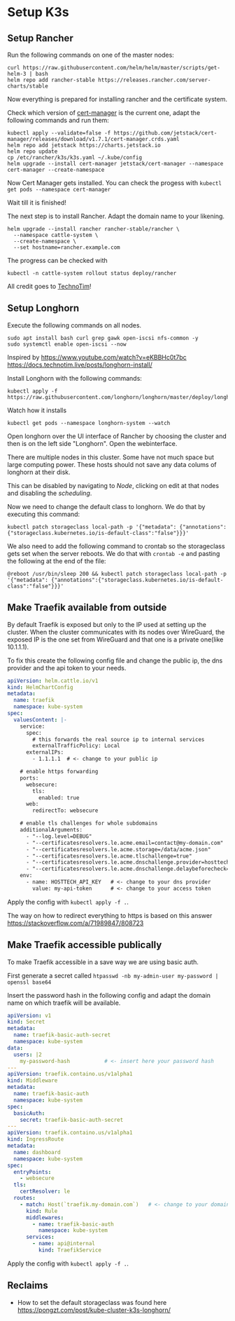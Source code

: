 # Setup K3s


## Setup Rancher

Run the following commands on one of the master nodes:

```
curl https://raw.githubusercontent.com/helm/helm/master/scripts/get-helm-3 | bash
helm repo add rancher-stable https://releases.rancher.com/server-charts/stable
```
Now everything is prepared for installing rancher and the certificate system.

Check which version of [cert-manager](https://github.com/cert-manager/cert-manager/releases) is the current one, adapt the following commands and run them:

```
kubectl apply --validate=false -f https://github.com/jetstack/cert-manager/releases/download/v1.7.1/cert-manager.crds.yaml
helm repo add jetstack https://charts.jetstack.io
helm repo update
cp /etc/rancher/k3s/k3s.yaml ~/.kube/config
helm upgrade --install cert-manager jetstack/cert-manager --namespace cert-manager --create-namespace
```

Now Cert Manager gets installed. You can check the progess with
```kubectl get pods --namespace cert-manager```

Wait till it is finished!

The next step is to install Rancher. Adapt the domain name to your likening.
```
helm upgrade --install rancher rancher-stable/rancher \
  --namespace cattle-system \
  --create-namespace \
  --set hostname=rancher.example.com
```

The progress can be checked with
```
kubectl -n cattle-system rollout status deploy/rancher
```

All credit goes to [TechnoTim](https://docs.technotim.live/posts/rancher-ha-install/)!


## Setup Longhorn
Execute the following commands on all nodes.
```
sudo apt install bash curl grep gawk open-iscsi nfs-common -y
sudo systemctl enable open-iscsi --now
```

 Inspired by
 https://www.youtube.com/watch?v=eKBBHc0t7bc
https://docs.technotim.live/posts/longhorn-install/

Install Longhorn with the following commands:

```
kubectl apply -f https://raw.githubusercontent.com/longhorn/longhorn/master/deploy/longhorn.yaml
```

Watch how it installs
```
kubectl get pods --namespace longhorn-system --watch
```

Open longhorn over the UI interface of Rancher by choosing the cluster and then is on the left side "Longhorn". Open the webinterface.

There are multiple nodes in this cluster. Some have not much space but large computing power. These hosts should not save any data colums of longhorn at their disk.

This can be disabled by navigating to *Node*, clicking on edit at that nodes and disabling the *scheduling*.

Now we need to change the default class to longhorn. We do that by executing this command:
```
kubectl patch storageclass local-path -p '{"metadata": {"annotations":{"storageclass.kubernetes.io/is-default-class":"false"}}}'
```
We also need to add the following command to crontab so the storageclass gets set when the server reboots. We do that with ```crontab -e``` and pasting the following at the end of the file:
```
@reboot /usr/bin/sleep 200 && kubectl patch storageclass local-path -p '{"metadata": {"annotations":{"storageclass.kubernetes.io/is-default-class":"false"}}}'
```

## Make Traefik available from outside
By default Traefik is exposed but only to the IP used at setting up the cluster. When the cluster communicates with its nodes over WireGuard, the exposed IP is the one set from WireGuard and that one is a private one(like 10.1.1.1).

To fix this create the following config file and change the public ip, the dns provider and the api token to your needs.
```yaml
apiVersion: helm.cattle.io/v1
kind: HelmChartConfig
metadata:
  name: traefik
  namespace: kube-system
spec:
  valuesContent: |-
    service:
      spec:
        # this forwards the real source ip to internal services
        externalTrafficPolicy: Local
      externalIPs:
        - 1.1.1.1  # <- change to your public ip

    # enable https forwarding
    ports:
      websecure:
        tls:
          enabled: true
      web:
        redirectTo: websecure

    # enable tls challenges for whole subdomains
    additionalArguments:
      - "--log.level=DEBUG"
      - "--certificatesresolvers.le.acme.email=contact@my-domain.com"  # <- your contact email adress
      - "--certificatesresolvers.le.acme.storage=/data/acme.json"
      - "--certificatesresolvers.le.acme.tlschallenge=true"
      - "--certificatesresolvers.le.acme.dnschallenge.provider=hosttech" # <- change to your dns provider
      - "--certificatesresolvers.le.acme.dnschallenge.delaybeforecheck=0"
    env:
      - name: HOSTTECH_API_KEY   # <- change to your dns provider
        value: my-api-token      # <- change to your access token
```

Apply the config with ```kubectl apply -f .```.

The way on how to redirect everything to https is based on this answer https://stackoverflow.com/a/71989847/808723


## Make Traefik accessible publically

To make Traefik accessible in a save way we are using basic auth.

First generate a secret called
```htpasswd -nb my-admin-user my-password | openssl base64```

Insert the password hash in the following config and adapt the domain name on which traefik will be available.

```yaml
apiVersion: v1
kind: Secret
metadata:
  name: traefik-basic-auth-secret
  namespace: kube-system
data:
  users: |2
    my-password-hash           # <- insert here your password hash
---
apiVersion: traefik.containo.us/v1alpha1
kind: Middleware
metadata:
  name: traefik-basic-auth
  namespace: kube-system
spec:
  basicAuth:
    secret: traefik-basic-auth-secret
---
apiVersion: traefik.containo.us/v1alpha1
kind: IngressRoute
metadata:
  name: dashboard
  namespace: kube-system
spec:
  entryPoints:
    - websecure
  tls:
    certResolver: le
  routes:
    - match: Host(`traefik.my-domain.com`)   # <- change to your domain
      kind: Rule
      middlewares:
        - name: traefik-basic-auth
          namespace: kube-system
      services:
        - name: api@internal
          kind: TraefikService
```

Apply the config with ```kubectl apply -f .```.


## Reclaims
* How to set the default storageclass was found here https://pongzt.com/post/kube-cluster-k3s-longhorn/
